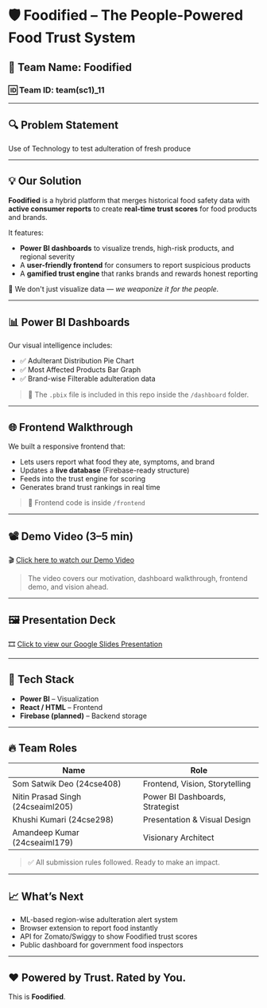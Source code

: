 # 🛡️ Foodified – The People-Powered Food Trust System

## 👥 Team Name: Foodified  
### 🆔 Team ID: team(sc1)_11

---

## 🔍 Problem Statement

Use of Technology to test adulteration of fresh produce

---

## 💡 Our Solution

**Foodified** is a hybrid platform that merges historical food safety data with **active consumer reports** to create **real-time trust scores** for food products and brands.

It features:
- **Power BI dashboards** to visualize trends, high-risk products, and regional severity
- A **user-friendly frontend** for consumers to report suspicious products
- A **gamified trust engine** that ranks brands and rewards honest reporting

🎯 We don't just visualize data — *we weaponize it for the people.*

---

## 📊 Power BI Dashboards

Our visual intelligence includes:
- ✅ Adulterant Distribution Pie Chart  
- ✅ Most Affected Products Bar Graph    
- ✅ Brand-wise Filterable adulteration data
  
> 📁 The `.pbix` file is included in this repo inside the `/dashboard` folder.

---

## 🌐 Frontend Walkthrough

We built a responsive frontend that:
- Lets users report what food they ate, symptoms, and brand
- Updates a **live database** (Firebase-ready structure)
- Feeds into the trust engine for scoring
- Generates brand trust rankings in real time

> 📁 Frontend code is inside `/frontend`

---

## 📽️ Demo Video (3–5 min)

🎬 [Click here to watch our Demo Video](https://drive.google.com/file/d/1w0-dGmqqt7tdBt_YegHpsNhqa1eDWBeU/view?usp=sharing)

> The video covers our motivation, dashboard walkthrough, frontend demo, and vision ahead.

---

## 🖼️ Presentation Deck

🎞️ [Click to view our Google Slides Presentation](https://docs.google.com/presentation/d/1vKhPVzmMuecB3FmxRrYZjPyHphby1YmF/edit?usp=sharing&ouid=104422951881932955632&rtpof=true&sd=true)

---

## 🧠 Tech Stack

- **Power BI** – Visualization  
- **React / HTML** – Frontend  
- **Firebase (planned)** – Backend storage  

---

## 🔥 Team Roles

| Name                                 | Role                            |
|--------------------------------------|---------------------------------|
| Som Satwik Deo (24cse408)            | Frontend, Vision, Storytelling  |
| Nitin Prasad Singh (24cseaiml205)    | Power BI Dashboards, Strategist |
| Khushi Kumari (24cse298)             | Presentation & Visual Design    |
| Amandeep Kumar (24cseaiml179)        | Visionary Architect             |

> ✅ All submission rules followed. Ready to make an impact.

---

## 📈 What’s Next

- ML-based region-wise adulteration alert system  
- Browser extension to report food instantly  
- API for Zomato/Swiggy to show Foodified trust scores  
- Public dashboard for government food inspectors

---

## ❤️ Powered by Trust. Rated by You.  
This is **Foodified**.
